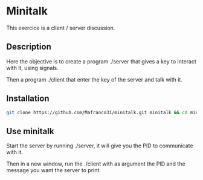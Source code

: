 # Minitalk

This exercice is a client / server discussion.

## Description

Here the objective is to create a program ./server that gives a key to interact with it, using signals.

Then a program ./client that enter the key of the server and talk with it.

## Installation

```bash
git clone https://github.com/Mafranco31/minitalk.git minitalk && cd minitalk && make
```

## Use minitalk

Start the server by running ./server, it will give you the PID to communicate with it.

Then in a new window, run the ./client with as argument the PID and the message you want the server to print.
